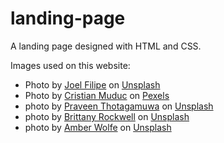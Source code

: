 # landing-page

A landing page designed with HTML and CSS.

Images used on this website:
- Photo by [Joel Filipe](https://unsplash.com/@joelfilip) on [Unsplash](https://unsplash.com/photos/white-jellyfishes-swims-_AjqGGafofE?utm_content=creditCopyText&utm_medium=referral&utm_source=unsplash)
- Photo by [Cristian Muduc](https://www.pexels.com/@cristianmuduc/) on [Pexels](https://www.pexels.com/photo/a-shot-of-jellyfish-in-dark-water-10027302/)
- photo by [Praveen Thotagamuwa](https://unsplash.com/@biscket) on [Unsplash](https://unsplash.com/photos/macro-shot-of-jellyfish-jEqyV_rumuU?utm_content=creditCopyText&utm_medium=referral&utm_source=unsplash)
- photo by [Brittany Rockwell](https://unsplash.com/@elestrial?utm_content=creditCopyText&utm_medium=referral&utm_source=unsplash) on [Unsplash](https://unsplash.com/photos/close-up-photography-of-jellyfish-TMJENUmz4HU?utm_content=creditCopyText&utm_medium=referral&utm_source=unsplash)
- photo by [Amber Wolfe](https://unsplash.com/@incognitowolfe) on [Unsplash](https://unsplash.com/photos/school-of-blue-jellyfishes-Hy4Xk7hj8P0?utm_content=creditCopyText&utm_medium=referral&utm_source=unsplash)
